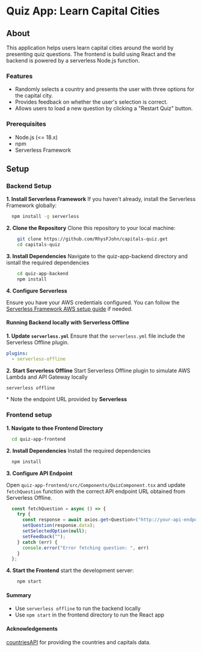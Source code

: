# Quiz App: Learn Capital Cities

## About

This application helps users learn capital cities around the world by presenting quiz questions. The frontend is build using React and the backend is powered by a serverless Node.js function.

### Features

* Randomly selects a country and presents the user with three options for the capital city.
* Provides feedback on whether the user's selection is correct.
* Allows users to load a new question by clicking a "Restart Quiz" button.

### Prerequisites

* Node.js (<= 18.x)
* npm
* Serverless Framework

## Setup

### Backend Setup

  **1. Install Serverless Framework**
  If you haven't already, install the Serverless Framework globally:

```bash
  npm install -g serverless
```

  **2. Clone the Repository**
  Clone this repository to your local machine:

```bash
    git clone https://github.com/RhysFJohn/capitals-quiz.get
    cd capitals-quiz
```

  **3. Install Dependencies**
  Navigate to the quiz-app-backend directory and isntall the required dependencies

```bash
    cd quiz-app-backend
    npm install
```

  **4. Configure Serverless**

  Ensure you have your AWS credentials configured. You can follow the [Serverless Framework AWS setup guide]('https://www.serverless.com/framework/docs-getting-started') if needed.

#### Running Backend locally with Serverless Offline

  **1. Update `serverless.yml`**
    Ensure that the `serverless.yml` file include the Serverless Offline plugin.

```yaml
plugins:
  - serverless-offline
```

  **2. Start Serverless Offline**
    Start Serverless Offline plugin to simulate AWS Lambda and API Gateway locally

```bash
serverless offline
```

  \* Note the endpoint URL provided by **Serverless**

### Frontend setup

**1. Navigate to thee Frontend Directory**

```bash
  cd quiz-app-frontend
```

**2. Install Dependencies**
Install the required dependencies

```bash
  npm install
```

**3. Configure API Endpoint**

Open `quiz-app-frontend/src/Components/QuizComponent.tsx` and update `fetchQuestion` function with the correct API endpoint URL obtained from Serverless Offline.

```typescript
  const fetchQuestion = async () => {
    try {
      const response = await axios.get<Question>("http://your-api-endpoint/question");
      setQuestion(response.data);
      setSelectedOption(null);
      setFeedback("");
    } catch (err) {
      console.error("Error fetching question: ", err)
    }
  };
```

**4. Start the Frontend**
  start the development server:

```bash
    npm start
```

#### Summary

- Use `serverless offline` to run the backend locally
- Use `npm start` in the frontend directory to run the React app

#### Acknowledgements

[countriesAPI]('https://countriesnow.space/api/v0.1/countries/capital') for providing the countries and capitals data.
